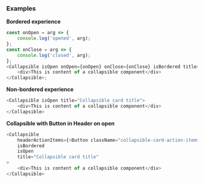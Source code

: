 ### Examples

**Bordered experience**

```js
const onOpen = arg => {
    console.log('opened', arg);
};
const onClose = arg => {
    console.log('closed', arg);
};
<Collapsible isOpen onOpen={onOpen} onClose={onClose} isBordered title="Collapsible card title">
    <div>This is content of a collapsible component</div>
</Collapsible>;
```

**Non-bordered experience**

```js
<Collapsible isOpen title="Collapsible card title">
    <div>This is content of a collapsible component</div>
</Collapsible>
```

**Collapsible with Button in Header on open**

```js
<Collapsible
    headerActionItems={<Button className="collapsible-card-action-items">Click Here</Button>}
    isBordered
    isOpen
    title="Collapsible card title"
>
    <div>This is content of a collapsible component</div>
</Collapsible>
```
